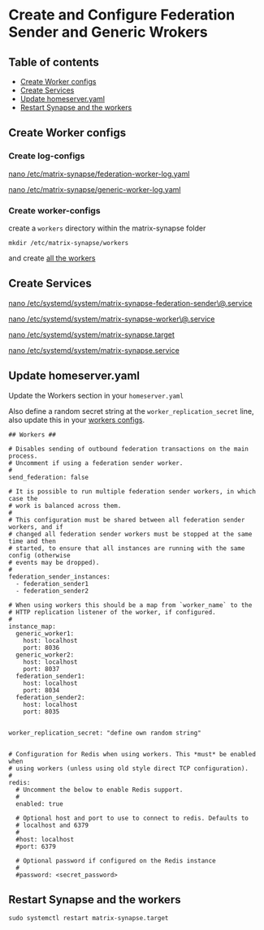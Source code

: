 # Create and Configure Federation Sender and Generic Wrokers

## Table of contents
 - [Create Worker configs](https://github.com/jameskitt616/matrix-synapse-worker-config#create-worker-configs)
 - [Create Services](https://github.com/jameskitt616/matrix-synapse-worker-config#create-services)
 - [Update homeserver.yaml](https://github.com/jameskitt616/matrix-synapse-worker-config#update-homeserveryaml)
 - [Restart Synapse and the workers](https://github.com/jameskitt616/matrix-synapse-worker-config#restart-synapse-and-the-workers)

## Create Worker configs

### Create log-configs

[nano /etc/matrix-synapse/federation-worker-log.yaml](https://github.com/jameskitt616/matrix-synapse-worker-config/blob/master/etc/matrix-synapse/federation-worker-log.yaml)

[nano /etc/matrix-synapse/generic-worker-log.yaml](https://github.com/jameskitt616/matrix-synapse-worker-config/blob/master/etc/matrix-synapse/generic-worker-log.yaml)

### Create worker-configs

create a `workers` directory within the matrix-synapse folder

`mkdir /etc/matrix-synapse/workers`

and create [all the workers](https://github.com/jameskitt616/matrix-synapse-worker-config/tree/master/etc/matrix-synapse/workers)

## Create Services

[nano /etc/systemd/system/matrix-synapse-federation-sender\\@.service](https://github.com/jameskitt616/matrix-synapse-worker-config/blob/master/etc/systemd/system/matrix-synapse-federation-sender\\@.service)

[nano /etc/systemd/system/matrix-synapse-worker\\@.service](https://github.com/jameskitt616/matrix-synapse-worker-config/blob/master/etc/systemd/system/matrix-synapse-worker\\@.service)

[nano /etc/systemd/system/matrix-synapse.target](https://github.com/jameskitt616/matrix-synapse-worker-config/blob/master/etc/systemd/system/matrix-synapse.target)

[nano /etc/systemd/system/matrix-synapse.service](https://github.com/jameskitt616/matrix-synapse-worker-config/blob/master/etc/systemd/system/matrix-synapse.service)

## Update homeserver.yaml

Update the Workers section in your `homeserver.yaml`

Also define a random secret string at the `worker_replication_secret` line, also update this in your [workers configs](https://github.com/jameskitt616/matrix-synapse-worker-config/tree/master/etc/matrix-synapse/workers).
```
## Workers ##

# Disables sending of outbound federation transactions on the main process.
# Uncomment if using a federation sender worker.
#
send_federation: false

# It is possible to run multiple federation sender workers, in which case the
# work is balanced across them.
#
# This configuration must be shared between all federation sender workers, and if
# changed all federation sender workers must be stopped at the same time and then
# started, to ensure that all instances are running with the same config (otherwise
# events may be dropped).
#
federation_sender_instances:
  - federation_sender1
  - federation_sender2

# When using workers this should be a map from `worker_name` to the
# HTTP replication listener of the worker, if configured.
#
instance_map:
  generic_worker1:
    host: localhost
    port: 8036
  generic_worker2:
    host: localhost
    port: 8037
  federation_sender1:
    host: localhost
    port: 8034
  federation_sender2:
    host: localhost
    port: 8035


worker_replication_secret: "define own random string"


# Configuration for Redis when using workers. This *must* be enabled when
# using workers (unless using old style direct TCP configuration).
#
redis:
  # Uncomment the below to enable Redis support.
  #
  enabled: true

  # Optional host and port to use to connect to redis. Defaults to
  # localhost and 6379
  #
  #host: localhost
  #port: 6379

  # Optional password if configured on the Redis instance
  #
  #password: <secret_password>
```

## Restart Synapse and the workers

`sudo systemctl restart matrix-synapse.target`